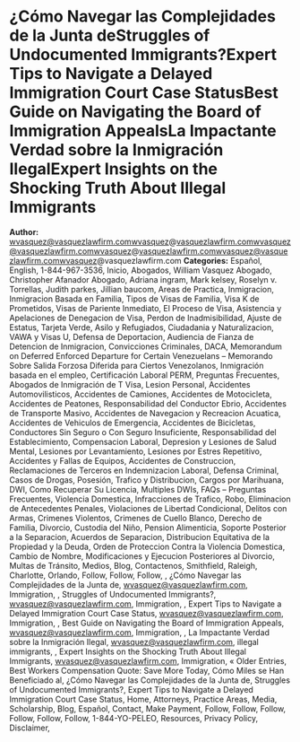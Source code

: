 # ¿Cómo Navegar las Complejidades de la Junta deStruggles of Undocumented Immigrants?Expert Tips to Navigate a Delayed Immigration Court Case StatusBest Guide on Navigating the Board of Immigration AppealsLa Impactante Verdad sobre la Inmigración IlegalExpert Insights on the Shocking Truth About Illegal Immigrants

**Author:** wvasquez@vasquezlawfirm.comwvasquez@vasquezlawfirm.comwvasquez@vasquezlawfirm.comwvasquez@vasquezlawfirm.comwvasquez@vasquezlawfirm.comwvasquez@vasquezlawfirm.com
**Categories:** Español, English, 1-844-967-3536, Inicio, Abogados, William Vasquez Abogado, Christopher Afanador Abogado, Adriana ingram, Mark kelsey, Roselyn v. Torrellas, Judith parkes, Jillian baucom, Areas de Practica, Inmigracion, Inmigracion Basada en Familia, Tipos de Visas de Familia, Visa K de Prometidos, Visas de Pariente Inmediato, El Proceso de Visa, Asistencia y Apelaciones de Denegacion de Visa, Perdon de Inadmisibilidad, Ajuste de Estatus, Tarjeta Verde, Asilo y Refugiados, Ciudadania y Naturalizacion, VAWA y Visas U, Defensa de Deportacion, Audiencia de Fianza de Detencion de Inmigracion, Convicciones Criminales, DACA, Memorandum on Deferred Enforced Departure for Certain Venezuelans – Memorando Sobre Salida Forzosa Diferida para Ciertos Venezolanos, Inmigración basada ​​en el empleo, Certificación Laboral PERM, Preguntas Frecuentes, Abogados de Inmigración de T Visa, Lesion Personal, Accidentes Automovilisticos, Accidentes de Camiones, Accidentes de Motocicleta, Accidentes de Peatones, Responsabilidad del Conductor Ebrio, Accidentes de Transporte Masivo, Accidentes de Navegacion y Recreacion Acuatica, Accidentes de Vehiculos de Emergencia, Accidentes de Bicicletas, Conductores Sin Seguro o Con Seguro Insuficiente, Responsabilidad del Establecimiento, Compensacion Laboral, Depresion y Lesiones de Salud Mental, Lesiones por Levantamiento, Lesiones por Estres Repetitivo, Accidentes y Fallas de Equipos, Accidentes de Construccion, Reclamaciones de Terceros en Indemnizacion Laboral, Defensa Criminal, Casos de Drogas, Posesión, Trafico y Distribucion, Cargos por Marihuana, DWI, Como Recuperar Su Licencia, Multiples DWIs, FAQs – Preguntas Frecuentes, Violencia Domestica, Infracciones de Trafico, Robo, Eliminacion de Antecedentes Penales, Violaciones de Libertad Condicional, Delitos con Armas, Crimenes Violentos, Crimenes de Cuello Blanco, Derecho de Familia, Divorcio, Custodia del Niño, Pension Alimenticia, Soporte Posterior a la Separacion, Acuerdos de Separacion, Distribucion Equitativa de la Propiedad y la Deuda, Orden de Proteccion Contra la Violencia Domestica, Cambio de Nombre, Modificaciones y Ejecucion Posteriores al Divorcio, Multas de Tránsito, Medios, Blog, Contactenos, Smithfield, Raleigh, Charlotte, Orlando, Follow, Follow, Follow, , ¿Cómo Navegar las Complejidades de la Junta de, wvasquez@vasquezlawfirm.com, Immigration, , Struggles of Undocumented Immigrants?, wvasquez@vasquezlawfirm.com, Immigration, , Expert Tips to Navigate a Delayed Immigration Court Case Status, wvasquez@vasquezlawfirm.com, Immigration, , Best Guide on Navigating the Board of Immigration Appeals, wvasquez@vasquezlawfirm.com, Immigration, , La Impactante Verdad sobre la Inmigración Ilegal, wvasquez@vasquezlawfirm.com, illegal immigrants, , Expert Insights on the Shocking Truth About Illegal Immigrants, wvasquez@vasquezlawfirm.com, Immigration, « Older Entries, Best Workers Compensation Quote: Save More Today, Cómo Miles se Han Beneficiado al, ¿Cómo Navegar las Complejidades de la Junta de, Struggles of Undocumented Immigrants?, Expert Tips to Navigate a Delayed Immigration Court Case Status, Home, Attorneys, Practice Areas, Media, Scholarship, Blog, Español, Contact, Make Payment, Follow, Follow, Follow, Follow, Follow, Follow, 1-844-YO-PELEO, Resources, Privacy Policy, Disclaimer,
